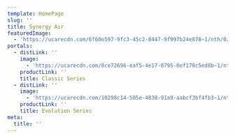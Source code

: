 ```yaml
---
template: HomePage
slug: ''
title: Synergy Air
featuredImage:
  - 'https://ucarecdn.com/6f60e597-9fc3-45c2-8447-9f997b24e878~1/nth/0/'
portals:
  - distLink: ''
    image:
      - 'https://ucarecdn.com/8ce72696-eaf5-4e17-8795-0ef178c5ed8b~1/nth/0/'
    productLink: ''
    title: Classic Series
  - distLink: ''
    image:
      - 'https://ucarecdn.com/10298c14-505e-4838-91a9-aabcf3bf4fb3~1/nth/0/'
    productLink: ''
    title: Evolution Series
meta:
  title: ''
---
```


